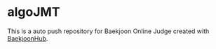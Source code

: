 # algoJMT
This is a auto push repository for Baekjoon Online Judge created with [BaekjoonHub](https://github.com/BaekjoonHub/BaekjoonHub).

